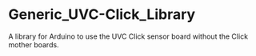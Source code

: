 # Generic_UVC-Click_Library
A library for Arduino to use the UVC Click sensor board without the Click mother boards.
